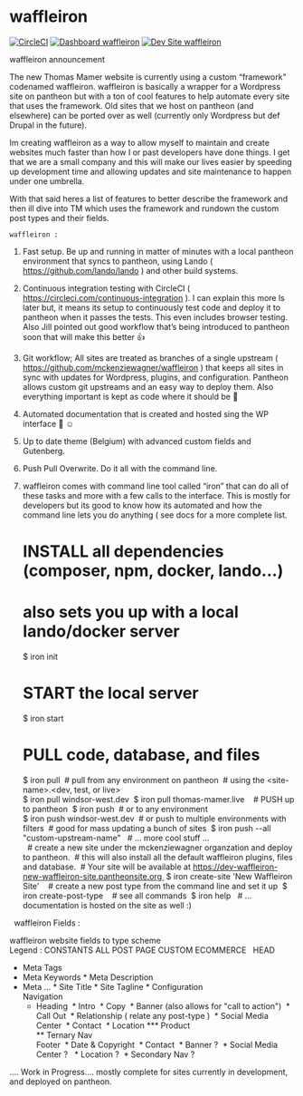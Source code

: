 # waffleiron

[![CircleCI](https://circleci.com/gh/mckenziewagner/waffleiron.svg?style=shield)](https://circleci.com/gh/mckenziewagner/waffleiron)
[![Dashboard waffleiron](https://img.shields.io/badge/dashboard-waffleiron-yellow.svg)](https://dashboard.pantheon.io/sites/937260c2-446f-4aa2-8a7b-fd76046e32fa#dev/code)
[![Dev Site waffleiron](https://img.shields.io/badge/site-waffleiron-blue.svg)](http://dev-waffleiron.pantheonsite.io/)

waffleiron announcement

The new Thomas Mamer website is currently using a custom “framework" codenamed waffleiron. waffleiron is basically a wrapper for a Wordpress site on pantheon but with a ton of cool features to help automate every site that uses the framework. Old sites that we host on pantheon (and elsewhere) can be ported over as well (currently only Wordpress but def Drupal in the future).  

Im creating waffleiron as a way to allow myself to maintain and create websites much faster than how I or past developers have done things. I get that we are a small company and this will make our lives easier by speeding up development time and allowing updates and site maintenance to happen under one umbrella.  

With that said heres a list of features to better describe the framework and then ill dive into TM which uses the framework and rundown the custom post types and their fields.
  
    waffleiron :   
1. Fast setup. Be up and running in matter of minutes with a local pantheon environment that syncs to pantheon, using Lando ( https://github.com/lando/lando ) and other build systems.  
2. Continuous integration testing with CircleCI ( https://circleci.com/continuous-integration ). I can explain this more ls later but, it means its setup to continuously test code and deploy it to pantheon when it passes the tests. This even includes browser testing. Also Jill pointed out good workflow that’s being introduced to pantheon soon that will make this better 👍  
3. Git workflow; All sites are treated as branches of a single upstream ( https://github.com/mckenziewagner/waffleiron ) that keeps all sites in sync with updates for Wordpress, plugins, and configuration. Pantheon allows custom git upstreams and an easy way to deploy them. Also everything important is kept as code where it should be 🤘  
4. Automated documentation that is created and hosted sing the WP interface 🙏 ☺️   
5. Up to date theme (Belgium) with advanced custom fields and Gutenberg.  
6. Push Pull Overwrite. Do it all with the command line.  
7. waffleiron comes with command line tool called “iron” that can do all of these tasks and more with a few calls to the interface. This is mostly for developers but its good to know how its automated and how the command line lets you do anything ( see docs for a more complete list.  
  
    # INSTALL all dependencies (composer, npm, docker, lando...)  
    # also sets you up with a local lando/docker server  
    $ iron init      
    # START the local server  
    $ iron start  
  
    # PULL code, database, and files  
    $ iron pull     # pull from any environment on pantheon     # using the &lt;site-name&gt;.&lt;dev, test, or live&gt;  
    $ iron pull windsor-west.dev     $ iron pull thomas-mamer.live          # PUSH up to pantheon     $ iron push     # or to any environment  
    $ iron push windsor-west.dev     # or push to multiple environments with filters     # good for mass updating a bunch of sites     $ iron push --all "custom-upstream-name"      # ... more cool stuff ...  
     # create a new site under the mckenziewagner organzation and deploy to pantheon.     # this will also install all the default waffleiron plugins, files and database.     # Your site will be available at https://dev-waffleiron-new-waffleiron-site.pantheonsite.org     $ iron create-site 'New Waffleiron Site'          # create a new post type from the command line and set it up     $ iron create-post-type          # see all commands     $ iron help      # ... documentation is hosted on the site as well :)  
      
     waffleiron Fields :   
  
waffleiron website fields to type scheme  
Legend : CONSTANTS ALL POST PAGE CUSTOM ECOMMERCE   HEAD  
* Meta Tags  
* Meta Keywords * Meta Description  
* Meta ... * Site Title * Site Tagline * Configuration   
  Navigation  
  * Heading   * Intro   * Copy   * Banner (also allows for "call to action")   * Call Out   * Relationship ( relate any post-type )   * Social Media Center   * Contact   * Location *** Product  
 ** Ternary Nav   
    Footer     * Date & Copyright     * Contact     * Banner ?     * Social Media Center ?      * Location ?     * Secondary Nav ?  
  
  
…. Work in Progress…. mostly complete for sites currently in development, and deployed on pantheon.

